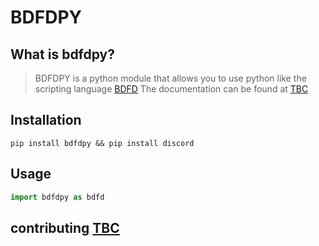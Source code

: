 # BDFDPY



## What is bdfdpy?

> BDFDPY is a python module that allows you to use python like the scripting language [BDFD](https://botdesignerdiscord.com/)
> The documentation can be found at [TBC](TBC)

## Installation
```
pip install bdfdpy && pip install discord
```

## Usage
```python
import bdfdpy as bdfd
```

## contributing [TBC](TBC)
